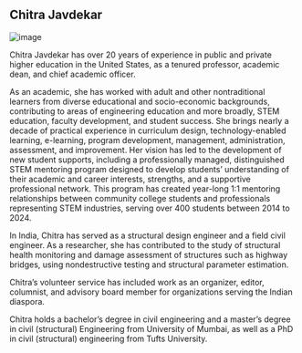 ## Chitra Javdekar

![image](https://github.com/user-attachments/assets/7f5fecdd-5861-4b8f-a746-292ae3ff5622)

Chitra Javdekar has over 20 years of experience in public and private higher education in the United States, as a tenured professor, academic dean, and chief academic officer.   

As an academic, she has worked with adult and other nontraditional learners from diverse educational and socio-economic backgrounds, contributing to areas of engineering education and more broadly, STEM education, faculty development, and student success. She brings nearly a decade of practical experience in curriculum design, technology-enabled learning, e-learning, program development, management, administration, assessment, and improvement. Her vision has led to the development of new student supports, including a professionally managed, distinguished STEM mentoring program designed to develop students’ understanding of their academic and career interests, strengths, and a supportive professional network. This program has created year-long 1:1 mentoring relationships between community college students and professionals representing STEM industries, serving over 400 students between 2014 to 2024. 

In India, Chitra has served as a structural design engineer and a field civil engineer. As a researcher, she has contributed to the study of structural health monitoring and damage assessment of structures such as highway bridges, using nondestructive testing and structural parameter estimation. 

Chitra’s volunteer service has included work as an organizer, editor, columnist, and advisory board member for organizations serving the Indian diaspora. 

Chitra holds a bachelor’s degree in civil engineering and a master’s degree in civil (structural) Engineering from University of Mumbai, as well as a PhD in civil (structural) engineering from Tufts University.  



  

